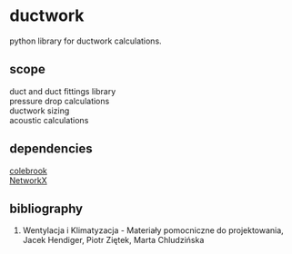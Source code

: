 # ductwork

python library for ductwork calculations.

## scope
duct and duct fittings library  
pressure drop calculations  
ductwork sizing  
acoustic calculations  

## dependencies

[colebrook](https://github.com/IMEConsultants/colebrook)  
[NetworkX](https://github.com/networkx/networkx)

## bibliography

1. Wentylacja i Klimatyzacja - Materiały pomocniczne do projektowania, Jacek Hendiger, Piotr Ziętek, Marta Chludzińska
